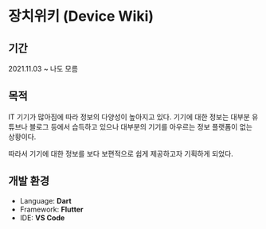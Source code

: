 # 장치위키 (Device Wiki)

## 기간

2021.11.03 ~ 나도 모름

## 목적

IT 기기가 많아짐에 따라 정보의 다양성이 높아지고 있다. 기기에 대한 정보는 대부분 유튜브나 블로그 등에서 습득하고 있으나 대부분의 기기를 아우르는 정보 플랫폼이 없는 상황이다.

따라서 기기에 대한 정보를 보다 보편적으로 쉽게 제공하고자 기획하게 되었다.

## 개발 환경

- Language: **Dart**
- Framework: **Flutter**
- IDE: **VS Code**
